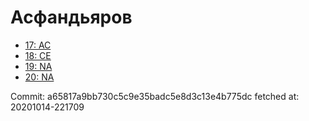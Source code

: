 # Асфандьяров
- [17: AC](17.md)
- [18: CE](18.md)
- [19: NA](19.md)
- [20: NA](20.md)

Commit: a65817a9bb730c5c9e35badc5e8d3c13e4b775dc
 fetched at: 20201014-221709
